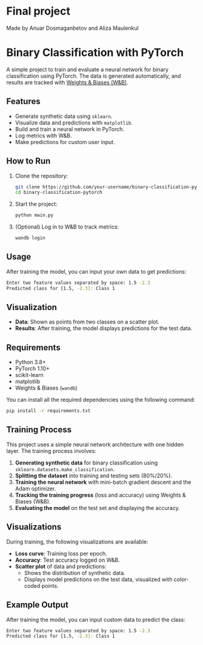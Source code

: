 # Final project
Made by Anuar Dosmaganbetov and Aliza Maulenkul

# Binary Classification with PyTorch

A simple project to train and evaluate a neural network for binary classification using PyTorch. The data is generated automatically, and results are tracked with [Weights & Biases (W&B)](https://wandb.ai/).

## Features
- Generate synthetic data using `sklearn`.
- Visualize data and predictions with `matplotlib`.
- Build and train a neural network in PyTorch.
- Log metrics with W&B.
- Make predictions for custom user input.

## How to Run
1. Clone the repository:
   ```bash
   git clone https://github.com/your-username/binary-classification-pytorch.git
   cd binary-classification-pytorch
   ```
2. Start the project:
   ```bash
   python main.py
   ```
3. (Optional) Log in to W&B to track metrics:
   ```bash
   wandb login
   ```

## Usage
After training the model, you can input your own data to get predictions:
```bash
Enter two feature values separated by space: 1.5 -2.3
Predicted class for [1.5, -2.3]: Class 1
```

## Visualization
- **Data**: Shown as points from two classes on a scatter plot.
- **Results**: After training, the model displays predictions for the test data.


## Requirements
- Python 3.8+
- PyTorch 1.10+
- scikit-learn
- matplotlib
- Weights & Biases (`wandb`)

You can install all the required dependencies using the following command:
```bash
pip install -r requirements.txt
```

## Training Process
This project uses a simple neural network architecture with one hidden layer. The training process involves:
1. **Generating synthetic data** for binary classification using `sklearn.datasets.make_classification`.
2. **Splitting the dataset** into training and testing sets (80%/20%).
3. **Training the neural network** with mini-batch gradient descent and the Adam optimizer.
4. **Tracking the training progress** (loss and accuracy) using Weights & Biases (W&B).
5. **Evaluating the model** on the test set and displaying the accuracy.

## Visualizations
During training, the following visualizations are available:
- **Loss curve**: Training loss per epoch.
- **Accuracy**: Test accuracy logged on W&B.
- **Scatter plot** of data and predictions:
    - Shows the distribution of synthetic data.
    - Displays model predictions on the test data, visualized with color-coded points.

## Example Output
After training the model, you can input custom data to predict the class:
```bash
Enter two feature values separated by space: 1.5 -2.3
Predicted class for [1.5, -2.3]: Class 1
```

